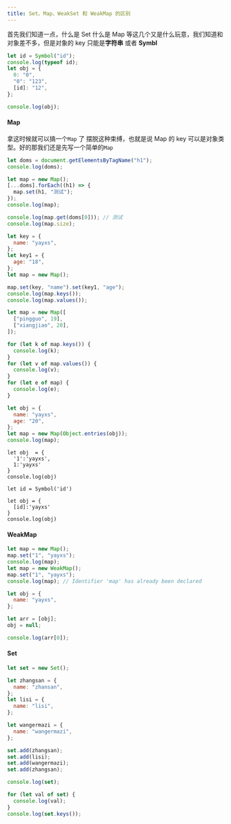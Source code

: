 ```yaml
---
title: Set、Map、WeakSet 和 WeakMap 的区别
---
```


首先我们知道一点，什么是 Set 什么是 Map 等这几个又是什么玩意，我们知道和对象差不多，但是对象的 key 只能是**字符串** 或者 **Symbl**

```javascript
let id = Symbol("id");
console.log(typeof id);
let obj = {
  0: "0",
  "0": "123",
  [id]: "12",
};

console.log(obj);
```

#### Map

拿这时候就可以搞一个`Map` 了 摆脱这种束缚，也就是说 Map 的 key 可以是对象类型。好的那我们还是先写一个简单的`Map`

```javascript
let doms = document.getElementsByTagName("h1");
console.log(doms);

let map = new Map();
[...doms].forEach((h1) => {
  map.set(h1, "测试");
});
console.log(map);

console.log(map.get(doms[0])); // 测试
console.log(map.size);
```

```javascript
let key = {
  name: "yayxs",
};
let key1 = {
  age: "18",
};
let map = new Map();

map.set(key, "name").set(key1, "age");
console.log(map.keys());
console.log(map.values());
```

```javascript
let map = new Map([
  ["pingguo", 19],
  ["xiangjiao", 20],
]);

for (let k of map.keys()) {
  console.log(k);
}
for (let v of map.values()) {
  console.log(v);
}
for (let e of map) {
  console.log(e);
}
```

```javascript
let obj = {
  name: "yayxs",
  age: "20",
};
let map = new Map(Object.entries(obj));
console.log(map);
```

```
let obj  = {
  '1':'yayxs',
  1:'yayxs'
}
console.log(obj)
```

```
let id = Symbol('id')

let obj = {
  [id]:'yayxs'
}
console.log(obj)
```

#### WeakMap

```javascript
let map = new Map();
map.set("1", "yayxs");
console.log(map);
let map = new WeakMap();
map.set("1", "yayxs");
console.log(map); // Identifier 'map' has already been declared
```

```javascript
let obj = {
  name: "yayxs",
};

let arr = [obj];
obj = null;

console.log(arr[0]);
```

#### Set

```javascript
let set = new Set();

let zhangsan = {
  name: "zhansan",
};
let lisi = {
  name: "lisi",
};

let wangermazi = {
  name: "wangermazi",
};

set.add(zhangsan);
set.add(lisi);
set.add(wangermazi);
set.add(zhangsan);

console.log(set);

for (let val of set) {
  console.log(val);
}
console.log(set.keys());
```